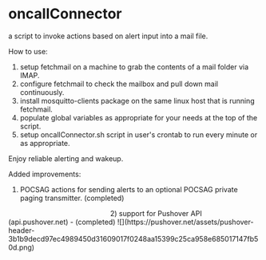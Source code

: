 # oncallConnector
a script to invoke actions based on alert input into a mail file.

How to use:
1) setup fetchmail on a machine to grab the contents of a mail folder via IMAP.
2) configure fetchmail to check the mailbox and pull down mail continuously.
3) install mosquitto-clients package on the same linux host that is running fetchmail.
4) populate global variables as appropriate for your needs at the top of the script.
5) setup oncallConnector.sh script in user's crontab to run every minute or as appropriate.

Enjoy reliable alerting and wakeup.

Added improvements:
1) POCSAG actions for sending alerts to an optional POCSAG private paging transmitter. (completed)
<img rsc="https://www.pistar.uk/_images/Pi-Star_Logo_Full_White_on_Trans.png" width="200">
2) support for Pushover API (api.pushover.net) - (completed)
![](https://pushover.net/assets/pushover-header-3b1b9decd97ec4989450d31609017f0248aa15399c25ca958e685017147fb50d.png)
